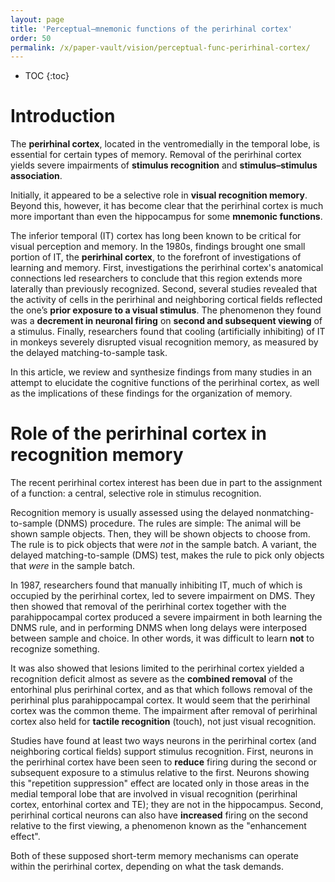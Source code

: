 ```yaml
---
layout: page
title: 'Perceptual–mnemonic functions of the perirhinal cortex'
order: 50
permalink: /x/paper-vault/vision/perceptual-func-perirhinal-cortex/
---
```


* TOC
{:toc}

# Introduction

The **perirhinal cortex**, located in the ventromedially in the temporal lobe, is essential for certain types of memory. Removal of the perirhinal cortex yields severe impairments of **stimulus recognition** and **stimulus–stimulus association**. 

Initially, it appeared to be a selective role in **visual recognition memory**. Beyond this, however, it has become clear that the perirhinal cortex is much more important than even the hippocampus for some **mnemonic functions**.

The inferior temporal (IT) cortex has long been known to be critical for visual perception and memory. In the 1980s, findings brought one small portion of IT, the **perirhinal cortex**, to the forefront of investigations of learning and memory. First, investigations the perirhinal cortex's anatomical connections led researchers to conclude that this region extends more laterally than previously recognized. Second, several studies revealed that the activity of cells in the perirhinal and neighboring cortical fields reflected the one’s **prior exposure to a visual stimulus**. The phenomenon they found was a **decrement in neuronal firing** on **second and subsequent viewing** of a stimulus. Finally, researchers found that cooling (artificially inhibiting) of IT in monkeys severely disrupted visual recognition memory, as measured by the delayed matching-to-sample task. 

In this article, we review and synthesize findings from many studies in an attempt to elucidate the cognitive functions of the perirhinal cortex, as well as the implications of these findings for the organization of memory.

# Role of the perirhinal cortex in recognition memory

The recent perirhinal cortex interest has been due in part to the assignment of a function: a central, selective role in stimulus recognition. 

Recognition memory is usually assessed using the delayed nonmatching-to-sample (DNMS) procedure. The rules are simple: The animal will be shown sample objects. Then, they will be shown objects to choose from. The rule is to pick objects that were *not* in the sample batch. A variant, the delayed matching-to-sample (DMS) test, makes the rule to pick only objects that *were* in the sample batch.

In 1987, researchers found that manually inhibiting IT, much of which is occupied by the perirhinal cortex, led to severe impairment on DMS. They then showed that removal of the perirhinal cortex together with the parahippocampal cortex produced a severe impairment in both learning the DNMS rule, and in performing DNMS when long delays were interposed between sample and choice. In other words, it was difficult to learn **not** to recognize something.

It was also showed that lesions limited to the perirhinal cortex yielded a recognition deficit almost as severe as the **combined removal** of the entorhinal plus perirhinal cortex, and as that which follows removal of the perirhinal plus parahippocampal cortex. It would seem that the perirhinal cortex was the common theme. The impairment after removal of perirhinal cortex also held for **tactile recognition** (touch), not just visual recognition.

Studies have found at least two ways neurons in the perirhinal cortex (and neighboring cortical fields) support stimulus recognition. First, neurons in the perirhinal cortex have been seen to **reduce** firing during the second or subsequent exposure to a stimulus relative to the first. Neurons showing this "repetition suppression" effect are located only in those areas in the medial temporal lobe that are involved in visual recognition (perirhinal cortex, entorhinal cortex and TE); they are not in the hippocampus. Second, perirhinal cortical neurons can also have **increased** firing on the second relative to the first viewing, a phenomenon known as the "enhancement effect". 

Both of these supposed short-term memory mechanisms can operate within the perirhinal cortex, depending on what the task demands.
